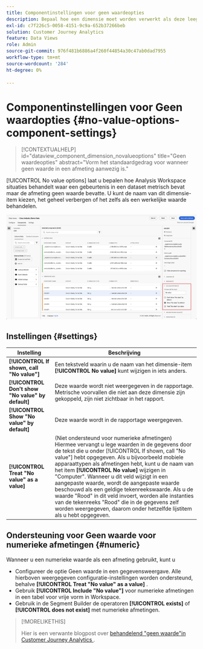 ```yaml
---
title: Componentinstellingen voor geen waardeopties
description: Bepaal hoe een dimensie moet worden verwerkt als deze leeg is.
exl-id: c7f226c5-0058-4151-9c9a-652b37266beb
solution: Customer Journey Analytics
feature: Data Views
role: Admin
source-git-commit: 976f481b6886a4f260f44854a30c47ab0dad7955
workflow-type: tm+mt
source-wordcount: '284'
ht-degree: 0%

---
```


# Componentinstellingen voor Geen waardopties {#no-value-options-component-settings}

<!-- markdownlint-disable MD034 -->

>[!CONTEXTUALHELP]
>id="dataview_component_dimension_novalueoptions"
>title="Geen waardeopties"
>abstract="Vorm het standaardgedrag voor wanneer geen waarde in een afmeting aanwezig is."

<!-- markdownlint-enable MD034 -->


[!UICONTROL No value options] laat u bepalen hoe Analysis Workspace situaties behandelt waar een gebeurtenis in een dataset metrisch bevat maar de afmeting geen waarde bevatte. U kunt de naam van dit dimensie-item kiezen, het geheel verbergen of het zelfs als een werkelijke waarde behandelen.

![ Geen waardeopties ](../assets/no-value-options.png)

## Instellingen {#settings}

| Instelling | Beschrijving |
| --- | --- |
| **[!UICONTROL If shown, call "No value"]** | Een tekstveld waarin u de naam van het dimensie-item **[!UICONTROL No value]** kunt wijzigen in iets anders. |
| **[!UICONTROL Don't show "No value" by default]** | Deze waarde wordt niet weergegeven in de rapportage. Metrische voorvallen die niet aan deze dimensie zijn gekoppeld, zijn niet zichtbaar in het rapport. |
| **[!UICONTROL Show "No value" by default]** | Deze waarde wordt in de rapportage weergegeven. |
| **[!UICONTROL Treat "No value" as a value]** | (Niet ondersteund voor numerieke afmetingen) Hiermee vervangt u lege waarden in de gegevens door de tekst die u onder [!UICONTROL If shown, call "No value"] hebt opgegeven. Als u bijvoorbeeld mobiele apparaattypen als afmetingen hebt, kunt u de naam van het item **[!UICONTROL No value]** wijzigen in &quot;Computer&quot;. Wanneer u dit veld wijzigt in een aangepaste waarde, wordt de aangepaste waarde beschouwd als een geldige tekenreekswaarde. Als u de waarde &quot;Rood&quot; in dit veld invoert, worden alle instanties van de tekenreeks &quot;Rood&quot; die in de gegevens zelf worden weergegeven, daarom onder hetzelfde lijstitem als u hebt opgegeven. |

## Ondersteuning voor Geen waarde voor numerieke afmetingen {#numeric}

Wanneer u een numerieke waarde als een afmeting gebruikt, kunt u

* Configureer de optie Geen waarde in een gegevensweergave. Alle hierboven weergegeven configuratie-instellingen worden ondersteund, behalve **[!UICONTROL Treat "No value" as a value]** .
* Gebruik **[!UICONTROL Include "No value"]** voor numerieke afmetingen in een tabel voor vrije vorm in Workspace.
* Gebruik in de Segment Builder de operatoren **[!UICONTROL exists]** of **[!UICONTROL does not exist]** met numerieke afmetingen.


>[!MORELIKETHIS]
>
>Hier is een verwante blogpost over [ behandelend &quot;geen waarde&quot;in Customer Journey Analytics ](https://experienceleaguecommunities.adobe.com/t5/adobe-analytics-blogs/handling-quot-no-value-quot-in-customer-journey-analytics/ba-p/597339).

